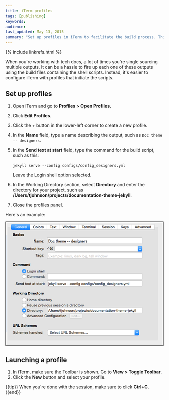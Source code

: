 ```yaml
---
title: iTerm profiles 
tags: [publishing]
keywords: 
audience: 
last_updated: May 13, 2015
summary: "Set up profiles in iTerm to facilitate the build process. This can make it a lot easier to quickly build multiple outputs."
---
```

{% include linkrefs.html %} 

When you're working with tech docs, a lot of times you're single sourcing multiple outputs. It can be a hassle to fire up each one of these outputs using the build files containing the shell scripts. Instead, it's easier to configure iTerm with profiles that initiate the scripts.

## Set up profiles

1. Open iTerm and go to **Profiles > Open Profiles.**
2. Click **Edit Profiles**.
3. Click the + button in the lower-left corner to create a new profile.
4. In the **Name** field, type a name describing the output, such as `Doc theme -- designers`.
5. In the **Send text at start** field, type the command for the build script, such as this:

    ```
    jekyll serve --config configs/config_designers.yml
    ```
    Leave the Login shell option selected.
	
6. In the Working Directory section, select **Directory** and enter the directory for your project, such as **/Users/tjohnson/projects/documentation-theme-jekyll**.
7. Close the profiles panel.

Here's an example:

![iTerm profile example](images/itermexample.png)

## Launching a profile

1. In iTerm, make sure the Toolbar is shown. Go to **View > Toggle Toolbar**.
2. Click the **New** button and select your profile.

{{tip}} When you're done with the session, make sure to click **Ctrl+C**.{{end}}